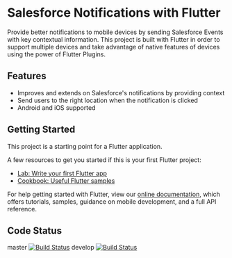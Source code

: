 # Salesforce Notifications with Flutter

Provide better notifications to mobile devices by sending Salesforce Events with key contextual information. This project is built with Flutter in order to support multiple devices and take advantage of native features of devices using the power of Flutter Plugins.

## Features
- Improves and extends on Salesforce's notifications by providing context
- Send users to the right location when the notification is clicked
- Android and iOS supported

## Getting Started

This project is a starting point for a Flutter application.

A few resources to get you started if this is your first Flutter project:

- [Lab: Write your first Flutter app](https://flutter.dev/docs/get-started/codelab)
- [Cookbook: Useful Flutter samples](https://flutter.dev/docs/cookbook)

For help getting started with Flutter, view our
[online documentation](https://flutter.dev/docs), which offers tutorials,
samples, guidance on mobile development, and a full API reference.

## Code Status
master [![Build Status](https://travis-ci.com/Tmanthegamer/FlutterSFNotifications.svg?token=dyzcVRv9sq6xqiEsZffp&branch=master)](https://travis-ci.com/Tmanthegamer/FlutterSFNotifications)
develop [![Build Status](https://travis-ci.com/Tmanthegamer/FlutterSFNotifications.svg?token=dyzcVRv9sq6xqiEsZffp&branch=develop)](https://travis-ci.com/Tmanthegamer/FlutterSFNotifications)